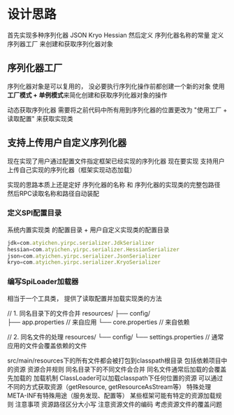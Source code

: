 # 设计思路
首先实现多种序列化器 JSON Kryo Hessian
然后定义 序列化器名称的常量
定义序列器工厂 来创建和获取序列化器对象

## 序列化器工厂
序列化器对象是可以复用的， 没必要执行序列化操作前都创建一个新的对象
使用 **工厂模式 + 单例模式**来简化创建和获取序列化器对象的操作

动态获取序列化器
需要将之前代码中所有用到序列化器的位置更改为 "使用工厂 + 读取配置" 来获取实现类

## 支持上传用户自定义序列化器
现在实现了用户通过配置文件指定框架已经实现的序列化器
现在要实现 支持用户上传自己实现的序列化器（框架实现动态加载）

实现的思路本质上还是定好 序列化器的名称 和 序列化器的实现类的完整包路径
然后RPC读取名称和路径自动装配

### 定义SPI配置目录
系统内置实现类 的配置目录 + 用户自定义实现类的配置目录
```js
jdk=com.atyichen.yirpc.serializer.JdkSerializer
hessian=com.atyichen.yirpc.serializer.HessianSerializer
json=com.atyichen.yirpc.serializer.JsonSerializer
kryo=com.atyichen.yirpc.serializer.KryoSerializer
```
### 编写SpiLoader加载器
相当于一个工具类， 提供了读取配置并加载实现类的方法

// 1. 同名目录下的文件合并
resources/
├── config/              
├── app.properties    // 来自应用
└── core.properties   // 来自依赖

// 2. 同名文件的处理
resources/
└── config/
└── settings.properties  // 通常应用的文件会覆盖依赖的文件


src/main/resources下的所有文件都会被打包到classpath根目录
包括依赖项目中的资源
资源合并规则
同名目录下的不同文件会合并
同名文件通常后加载的会覆盖先加载的
加载机制
ClassLoader可以加载classpath下任何位置的资源
可以通过不同的方式获取资源（getResource, getResourceAsStream等）
特殊处理
META-INF有特殊用途（服务发现、配置等）
某些框架可能有特定的资源加载规则
注意事项
资源路径区分大小写
注意资源文件的编码
考虑资源文件的覆盖问题